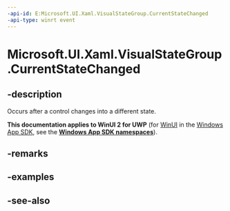 ```yaml
---
-api-id: E:Microsoft.UI.Xaml.VisualStateGroup.CurrentStateChanged
-api-type: winrt event
---
```


<!-- Event syntax
public event Windows.UI.Xaml.VisualStateChangedEventHandler CurrentStateChanged
-->

# Microsoft.UI.Xaml.VisualStateGroup.CurrentStateChanged

## -description
Occurs after a control changes into a different state.

**This documentation applies to WinUI 2 for UWP** (for [WinUI](/windows/apps/winui/winui3/) in the [Windows App SDK](/windows/apps/windows-app-sdk/), see the **[Windows App SDK namespaces](/windows/windows-app-sdk/api/winrt/)**).

## -remarks

## -examples

## -see-also
